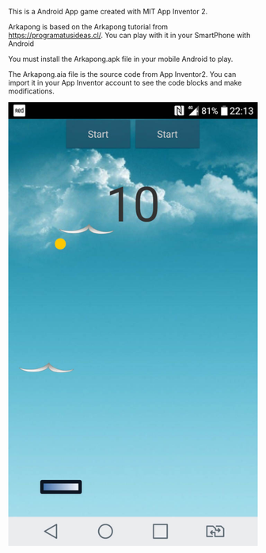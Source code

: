 This is a Android App game created with MIT App Inventor 2.

Arkapong is based on the Arkapong tutorial from https://programatusideas.cl/. You can play with it in your SmartPhone with Android

You must install the Arkapong.apk file in your mobile Android to play.

The Arkapong.aia file is the source code from App Inventor2. 
You can import it in your App Inventor account to see the code blocks and make modifications.

![Arkapong App](https://github.com/bitacovir/App_Inventor_projects/blob/master/Arkapong/Image/2020_04_22_22.13.30.jpg)
